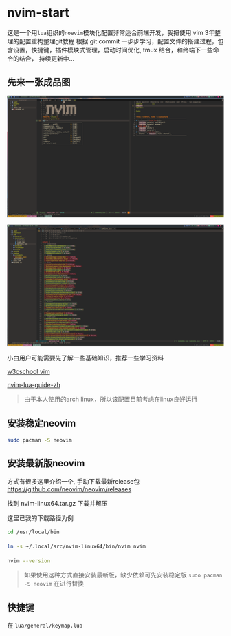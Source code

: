 # nvim-start

这是一个用`lua`组织的`noevim`模块化配置非常适合前端开发，我把使用 vim 3年整理的配置重构整理git教程
根据 git commit 一步步学习，配置文件的搭建过程，包含设置，快捷键，插件模块式管理，启动时间优化, tmux
结合，和终端下一些命令的结合， 持续更新中...

## 先来一张成品图
![](./assets/sample.png)

![](./assets/pluginmanager.png)

小白用户可能需要先了解一些基础知识，推荐一些学习资料

[w3cschool vim](https://www.w3cschool.cn/vim/)

[nvim-lua-guide-zh](https://github.com/glepnir/nvim-lua-guide-zh)

> 由于本人使用的arch linux，所以该配置目前考虑在linux良好运行

## 安装稳定neovim

```bash
sudo pacman -S neovim
```

## 安装最新版neovim

方式有很多这里介绍一个, 手动下载最新release包 https://github.com/neovim/neovim/releases

找到 nvim-linux64.tar.gz 下载并解压

这里已我的下载路径为例

```bash
cd /usr/local/bin

ln -s ~/.local/src/nvim-linux64/bin/nvim nvim

nvim --version
```

> 如果使用这种方式直接安装最新版，缺少依赖可先安装稳定版 `sudo pacman -S neovim` 在进行替换

## 快捷键
在 `lua/general/keymap.lua`
